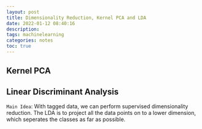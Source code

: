```yaml
---
layout: post
title: Dimensionality Reduction, Kernel PCA and LDA
date: 2022-01-12 08:40:16
description:
tags: machinelearning
categories: notes
toc: true
---
```


## Kernel PCA

## Linear Discriminant Analysis

`Main Idea`: With tagged data, we can perform supervised dimensionality reduction. The LDA is to project all the data points on to a lower dimension, which seperates the classes as far as possible.
